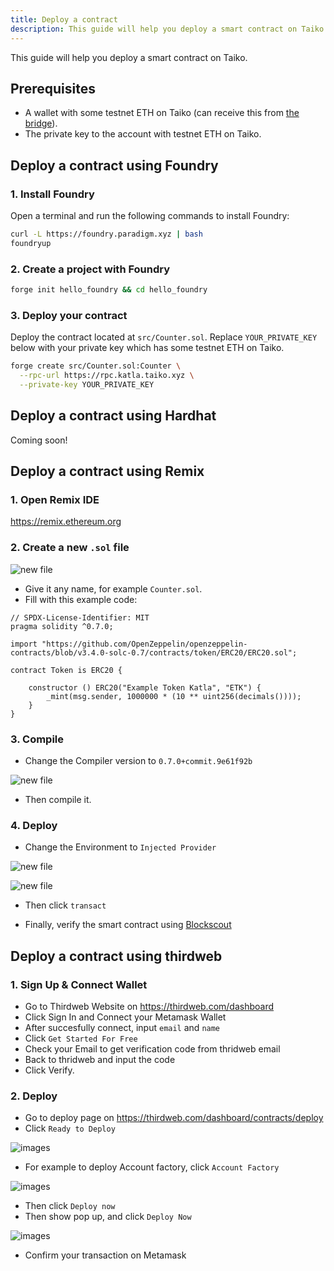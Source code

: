```yaml
---
title: Deploy a contract
description: This guide will help you deploy a smart contract on Taiko.
---
```


This guide will help you deploy a smart contract on Taiko.

## Prerequisites

- A wallet with some testnet ETH on Taiko (can receive this from [the bridge](/guides/bridge-tokens)).
- The private key to the account with testnet ETH on Taiko.

## Deploy a contract using Foundry

### 1. Install Foundry

Open a terminal and run the following commands to install Foundry:

```bash
curl -L https://foundry.paradigm.xyz | bash
foundryup
```

### 2. Create a project with Foundry

```bash
forge init hello_foundry && cd hello_foundry
```

### 3. Deploy your contract

Deploy the contract located at `src/Counter.sol`. Replace `YOUR_PRIVATE_KEY` below with your private key which has some testnet ETH on Taiko.

```bash
forge create src/Counter.sol:Counter \
  --rpc-url https://rpc.katla.taiko.xyz \
  --private-key YOUR_PRIVATE_KEY
```

## Deploy a contract using Hardhat

Coming soon!

## Deploy a contract using Remix

### 1. Open Remix IDE

https://remix.ethereum.org

### 2. Create a new `.sol` file

![new file](~/assets/content/docs/guides/newfile.png)

- Give it any name, for example `Counter.sol`.
- Fill with this example code:

```solidity
// SPDX-License-Identifier: MIT
pragma solidity ^0.7.0;

import "https://github.com/OpenZeppelin/openzeppelin-contracts/blob/v3.4.0-solc-0.7/contracts/token/ERC20/ERC20.sol";

contract Token is ERC20 {

    constructor () ERC20("Example Token Katla", "ETK") {
        _mint(msg.sender, 1000000 * (10 ** uint256(decimals())));
    }
}
```

### 3. Compile

- Change the Compiler version to `0.7.0+commit.9e61f92b`

![new file](~/assets/content/docs/guides/compiler.png)

- Then compile it.

### 4. Deploy

- Change the Environment to `Injected Provider`

![new file](~/assets/content/docs/guides/provider.png)

![new file](~/assets/content/docs/guides/transact.png)

- Then click `transact`

- Finally, verify the smart contract using [Blockscout](/guides/verify-a-contract/#verify-a-contract-with-hardhat-or-other-alternatives)

## Deploy a contract using thirdweb

### 1. Sign Up & Connect Wallet
- Go to Thirdweb Website on https://thirdweb.com/dashboard
- Click Sign In and Connect your Metamask Wallet
- After succesfully connect, input `email` and `name`
- Click `Get Started For Free`
- Check your Email to get verification code from thridweb email
- Back to thridweb and input the code
- Click Verify.

### 2. Deploy
- Go to deploy page on https://thirdweb.com/dashboard/contracts/deploy
- Click `Ready to Deploy`

![images](~/assets/content/docs/guides/Screenshot%202024-02-27%20131118.png)

- For example to deploy Account factory, click `Account Factory`

![images](~/assets/content/docs/guides/Screenshot%202024-02-27%20134247.png)

- Then click `Deploy now`
- Then show pop up, and click `Deploy Now`

![images](~/assets/content/docs/guides/Screenshot%202024-02-27%20132626.png)

- Confirm your transaction on Metamask
